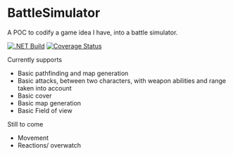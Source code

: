 # BattleSimulator
A POC to codify a game idea I have, into a battle simulator.  

[![.NET Build](https://github.com/samsmithnz/BattleSimulator/actions/workflows/dotnet.yml/badge.svg)](https://github.com/samsmithnz/BattleSimulator/actions/workflows/dotnet.yml)
[![Coverage Status](https://coveralls.io/repos/github/samsmithnz/BattleSimulator/badge.svg?branch=main)](https://coveralls.io/github/samsmithnz/BattleSimulator?branch=main)

Currently supports
- Basic pathfinding and map generation
- Basic attacks, between two characters, with weapon abilities and range taken into account
- Basic cover
- Basic map generation
- Basic Field of view

Still to come
- Movement 
- Reactions/ overwatch
